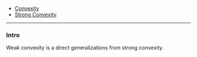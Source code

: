 - [Convexity](../../CSE%20546%20Machine%20Learning%20Fundamentals/Convexity.md)
- [Strong Convexity](Strong%20Convexity.md)

---
### **Intro**

Weak convexity is a direct generalizations from strong convexity. 


